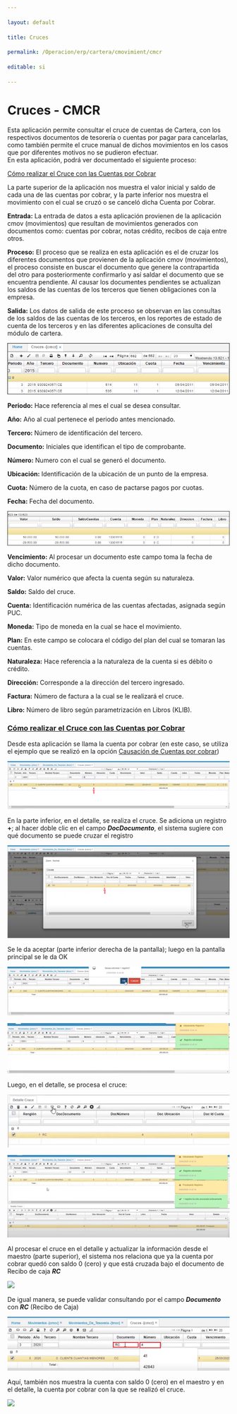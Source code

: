 ```yaml
---

layout: default

title: Cruces

permalink: /Operacion/erp/cartera/cmovimient/cmcr

editable: si

---
```




# Cruces - CMCR



Esta aplicación permite consultar el cruce de cuentas de Cartera, con los respectivos documentos de tesorería o cuentas por pagar para cancelarlas, como también permite el cruce manual de dichos movimientos en los casos que por diferentes motivos no se pudieron efectuar.  
En esta aplicación, podrá ver documentado el siguiente proceso:  

[Cómo realizar el Cruce con las Cuentas por Cobrar](http://docs.oasiscom.com/Operacion/erp/cartera/cmovimient/cmcr#como-realizar-el-cruce-con-las-cuentas-por-cobrar) 

La parte superior de la aplicación nos muestra el valor inicial y saldo de cada una de las cuentas por cobrar, y la parte inferior nos muestra el movimiento con el cual se cruzó o se canceló dicha Cuenta por Cobrar.  



**Entrada:** La entrada de datos a esta aplicación provienen de la aplicación cmov (movimientos) que resultan de movimientos generados con documentos como: cuentas por cobrar, notas crédito, recibos de caja entre otros.  



**Proceso:** El proceso que se realiza en esta aplicación es el de cruzar los diferentes documentos que provienen de la aplicación cmov (movimientos), el proceso consiste en buscar el documento que genere la contrapartida del otro para posteriormente confirmarlo y así saldar el documento que se encuentra pendiente. Al causar los documentes pendientes se actualizan los saldos de las cuentas de los terceros que tienen obligaciones con la empresa.  



**Salida:** Los datos de salida de este proceso se observan en las consultas de los saldos de las cuentas de los terceros, en los reportes de estado de cuenta de los terceros y en las diferentes aplicaciones de consulta del módulo de cartera.  





![](CMCR1.png)





**Periodo:** Hace referencia al mes el cual se desea consultar.  

**Año:** Año al cual pertenece el periodo antes mencionado.  

**Tercero:** Número de identificación del tercero.  

**Documento:** Iniciales que identifican el tipo de comprobante.  

**Número:** Numero con el cual se generó el documento.  

**Ubicación:** Identificación de la ubicación de un punto de la empresa.  

**Cuota:** Número de la cuota, en caso de pactarse pagos por cuotas.  

**Fecha:** Fecha del documento.  





![](CMCR2.png)





**Vencimiento:** Al procesar un documento este campo toma la fecha de dicho documento.  

**Valor:** Valor numérico que afecta la cuenta según su naturaleza.  

**Saldo:** Saldo del cruce.  

**Cuenta:** Identificación numérica de las cuentas afectadas, asignada según PUC.  

**Moneda:** Tipo de moneda en la cual se hace el movimiento.  

**Plan:** En este campo se colocara el código del plan del cual se tomaran las cuentas.  

**Naturaleza:** Hace referencia a la naturaleza de la cuenta si es débito o crédito.  

**Dirección:** Corresponde a la dirección del tercero ingresado.  

**Factura:** Número de factura a la cual se le realizará el cruce.  

**Libro:** Número de libro según parametrización en Libros (KLIB).  


### [Cómo realizar el Cruce con las Cuentas por Cobrar](http://docs.oasiscom.com/Operacion/erp/cartera/cmovimient/cmcr#como-realizar-el-cruce-con-las-cuentas-por-cobrar)  

Desde esta aplicación se llama la cuenta por cobrar (en este caso, se utiliza el ejemplo que se realizó en la opción [Causación de Cuentas por cobrar](http://docs.oasiscom.com/Operacion/erp/cartera/cmovimient/cmov#causacion-de-cuentas-por-cobrar))  

![](cmcr3.png)  

En la parte inferior, en el detalle, se realiza el cruce.  Se adiciona un registro **+**; al hacer doble clic en el campo **_DocDocumento_**, el sistema sugiere con qué documento se puede cruzar el registro  

![](cmcr4.png)  

Se le da aceptar (parte inferior derecha de la pantalla); luego en la pantalla principal se le da OK  

![](cmcr5.png)  

![](cmcr6.png)  

Luego, en el detalle, se procesa el cruce:  

![](cmcr7.png)  

![](cmcr8.png)  

Al procesar el cruce en el detalle y actualizar la información desde el maestro (parte superior), el sistema nos relaciona que ya la cuenta por cobrar quedó con saldo 0 (cero) y que está cruzada bajo el documento de Recibo de caja **_RC_**  

![](crcm9.png)  

De igual manera, se puede validar consultando por el campo **_Documento_** con **_RC_** (Recibo de Caja)  

![](cmcr10.png)  

Aquí, también nos muestra la cuenta con saldo 0 (cero) en el maestro y en el detalle, la cuenta por cobrar con la que se realizó el cruce.  

![](cmcr11.png)





